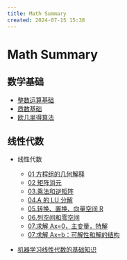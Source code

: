 ```yaml
---
title: Math Summary
created: 2024-07-15 15:38
---
```


<!-- markdownlint-disable MD025 -->

# Math Summary

## 数学基础

- [整数运算基础](./base/integer.md)
- [质数基础](./base/prime.md)
- [欧几里得算法](./base/euclidean.md)

## 线性代数

- 线性代数

  - [01 方程组的几何解释](线性代数/01%20方程组的几何解释.md)
  - [02 矩阵消元](线性代数/02%20矩阵消元.md)
  - [03.乘法和逆矩阵](线性代数/03%20乘法和逆矩阵.md)
  - [04.A 的 LU 分解](线性代数/04%2004.md)
  - [05.转换、置换、向量空间 R](线性代数/05%2005.md)
  - [06.列空间和零空间](线性代数/06%2006.md)
  - [07.求解 Ax=0，主变量，特解](线性代数/07%2007.md)
  - [07.求解 Ax=b：可解性和解的结构](线性代数/08%2008.md)

- [机器学习线性代数的基础知识](./LinearAlgebra/basic_for_ml/README.md)

